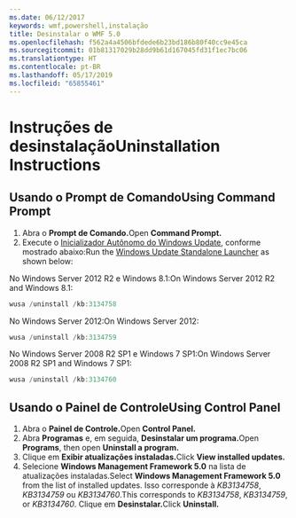 ```yaml
---
ms.date: 06/12/2017
keywords: wmf,powershell,instalação
title: Desinstalar o WMF 5.0
ms.openlocfilehash: f562a4a4506bfdede6b23bd186b80f40cc9e45ca
ms.sourcegitcommit: 01b81317029b28dd9b61d167045fd31f1ec7bc06
ms.translationtype: HT
ms.contentlocale: pt-BR
ms.lasthandoff: 05/17/2019
ms.locfileid: "65855461"
---
```

# <a name="uninstallation-instructions"></a><span data-ttu-id="790d1-103">Instruções de desinstalação</span><span class="sxs-lookup"><span data-stu-id="790d1-103">Uninstallation Instructions</span></span>

## <a name="using-command-prompt"></a><span data-ttu-id="790d1-104">Usando o Prompt de Comando</span><span class="sxs-lookup"><span data-stu-id="790d1-104">Using Command Prompt</span></span>

1. <span data-ttu-id="790d1-105">Abra o **Prompt de Comando.**</span><span class="sxs-lookup"><span data-stu-id="790d1-105">Open **Command Prompt.**</span></span>
2. <span data-ttu-id="790d1-106">Execute o [Inicializador Autônomo do Windows Update](https://support.microsoft.com/en-us/kb/934307), conforme mostrado abaixo:</span><span class="sxs-lookup"><span data-stu-id="790d1-106">Run the [Windows Update Standalone Launcher](https://support.microsoft.com/en-us/kb/934307) as shown below:</span></span>

<span data-ttu-id="790d1-107">No Windows Server 2012 R2 e Windows 8.1:</span><span class="sxs-lookup"><span data-stu-id="790d1-107">On Windows Server 2012 R2 and Windows 8.1:</span></span>

```powershell
wusa /uninstall /kb:3134758
```

<span data-ttu-id="790d1-108">No Windows Server 2012:</span><span class="sxs-lookup"><span data-stu-id="790d1-108">On Windows Server 2012:</span></span>

```powershell
wusa /uninstall /kb:3134759
```

<span data-ttu-id="790d1-109">No Windows Server 2008 R2 SP1 e Windows 7 SP1:</span><span class="sxs-lookup"><span data-stu-id="790d1-109">On Windows Server 2008 R2 SP1 and Windows 7 SP1:</span></span>

```powershell
wusa /uninstall /kb:3134760
```

## <a name="using-control-panel"></a><span data-ttu-id="790d1-110">Usando o Painel de Controle</span><span class="sxs-lookup"><span data-stu-id="790d1-110">Using Control Panel</span></span>

1. <span data-ttu-id="790d1-111">Abra o **Painel de Controle.**</span><span class="sxs-lookup"><span data-stu-id="790d1-111">Open **Control Panel.**</span></span>
2. <span data-ttu-id="790d1-112">Abra **Programas** e, em seguida, **Desinstalar um programa.**</span><span class="sxs-lookup"><span data-stu-id="790d1-112">Open **Programs**, then open **Uninstall a program.**</span></span>
3. <span data-ttu-id="790d1-113">Clique em **Exibir atualizações instaladas.**</span><span class="sxs-lookup"><span data-stu-id="790d1-113">Click **View installed updates.**</span></span>
4. <span data-ttu-id="790d1-114">Selecione **Windows Management Framework 5.0** na lista de atualizações instaladas.</span><span class="sxs-lookup"><span data-stu-id="790d1-114">Select **Windows Management Framework 5.0** from the list of installed updates.</span></span> <span data-ttu-id="790d1-115">Isso corresponde à *KB3134758*, *KB3134759* ou *KB3134760*.</span><span class="sxs-lookup"><span data-stu-id="790d1-115">This corresponds to *KB3134758*, *KB3134759*, or *KB3134760*.</span></span> <span data-ttu-id="790d1-116">Clique em **Desinstalar.**</span><span class="sxs-lookup"><span data-stu-id="790d1-116">Click **Uninstall.**</span></span>
